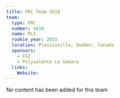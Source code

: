 ```yaml
---
title: FRC Team 5618
team:
  type: FRC
  number: 5618
  name: PLS
  rookie_year: 2015
  location: Plessisville, Québec, Canada
  sponsors:
    - CGI
    - Polyvalente La Samare
  links:
    Website: 
---
```

No content has been added for this team